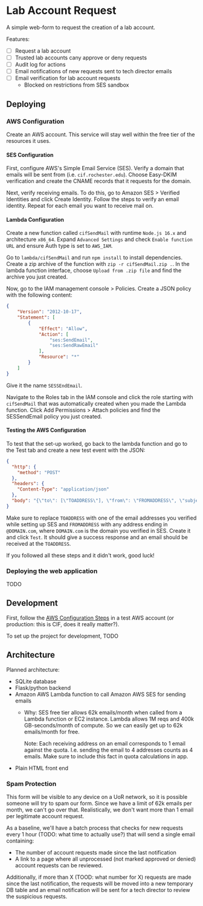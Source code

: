 # Lab Account Request

A simple web-form to request the creation of a lab account.

Features:
- [ ] Request a lab account
- [ ] Trusted lab accounts cany approve or deny requests
- [ ] Audit log for actions
- [ ] Email notifications of new requests sent to tech director emails
- [ ] Email verification for lab account requests
  - Blocked on restrictions from SES sandbox

## Deploying

### AWS Configuration

Create an AWS account. This service will stay well within the free tier of the
resources it uses.

#### SES Configuration

First, configure AWS's Simple Email Service (SES). Verify a domain that emails
will be sent from (i.e. `cif.rochester.edu`). Choose Easy-DKIM verification and
create the CNAME records that it requests for the domain.

Next, verify receiving emails. To do this, go to Amazon SES > Verified 
Identities and click Create Identity. Follow the steps to verify an email
identity. Repeat for each email you want to receive mail on.

#### Lambda Configuration

Create a new function called `cifSendMail` with runtime `Node.js 16.x` and
architecture `x86_64`. Expand `Advanced Settings` and check
`Enable function URL` and ensure Auth type is set to `AWS_IAM`.

Go to `lambda/cifSendMail` and run `npm install` to install dependencies.
Create a zip archive of the function with `zip -r cifSendMail.zip .`. In the 
lambda function interface, choose `Upload from .zip file` and find the archive 
you just created.

Now, go to the IAM management console > Policies. Create a JSON policy with
the following content:

```json
{
    "Version": "2012-10-17",
    "Statement": [
        {
            "Effect": "Allow",
            "Action": [
                "ses:SendEmail",
                "ses:SendRawEmail"
            ],
            "Resource": "*"
        }
    ]
}
```

Give it the name `SESSEndEmail`.

Navigate to the Roles tab in the IAM console and click the role starting with
`cifSendMail` that was automatically created when you made the Lambda function.
Click Add Permissions > Attach policies and find the SESSendEmail policy you
just created.

#### Testing the AWS Configuration

To test that the set-up worked, go back to the lambda function and go to the
Test tab and create a new test event with the JSON:

```json
{
  "http": {
    "method": "POST"
  },
  "headers": {
    "Content-Type": "application/json"
  },
  "body": "{\"to\": [\"TOADDRESS\"], \"from\": \"FROMADDRESS\", \"subject\": \"Test email\", \"message\": \"Hello world\"}"
}
```

Make sure to replace `TOADDRESS` with one of the email addresses you verified
while setting up SES and `FROMADDRESS` with any address ending in
`@DOMAIN.com`, where `DOMAIN.com` is the domain you verified in SES. Create it
and click `Test`. It should give a success response and an email should be
received at the `TOADDRESS`.

If you followed all these steps and it didn't work, good luck!

### Deploying the web application

TODO

## Development

First, follow the [AWS Configuration Steps](#AWS_Configuration) in a test AWS
account (or production: this is CIF, does it really matter?).

To set up the project for development, TODO

## Architecture

Planned architecture:
- SQLite database
- Flask/python backend
- Amazon AWS Lambda function to call Amazon AWS SES for sending emails
  - Why: SES free tier allows 62k emails/month when called from a Lambda
    function or EC2 instance. Lambda allows 1M reqs and 400k GB-seconds/month
    of compute. So we can easily get up to 62k emails/month for free.

    Note: Each receiving address on an email corresponds to 1 email against the
    quota. I.e. sending the email to 4 addresses counts as 4 emails. Make sure
    to include this fact in quota calculations in app.
- Plain HTML front end

### Spam Protection

This form will be visible to any device on a UoR network, so it is possible
someone will try to spam our form. Since we have a limit of 62k emails per
month, we can't go over that. Realistically, we don't want more than 1 email per
legitimate account request.

As a baseline, we'll have a batch process that checks for new requests every
1 hour (TODO: what time to actually use?) that will send a single email
containing:

- The number of account requests made since the last notification
- A link to a page where all unprocessed (not marked approved or denied) 
  account requests can be reviewed.

Additionally, if more than X (TOOD: what number for X) requests are made since
the last notification, the requests will be moved into a new temporary DB table
and an email notification will be sent for a tech director to review the
suspicious requests.
